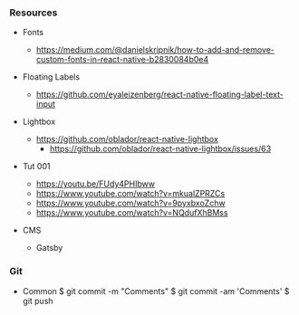 ### Resources
- Fonts
  - https://medium.com/@danielskripnik/how-to-add-and-remove-custom-fonts-in-react-native-b2830084b0e4

- Floating Labels
  - https://github.com/eyaleizenberg/react-native-floating-label-text-input

- Lightbox
  - https://github.com/oblador/react-native-lightbox
    - https://github.com/oblador/react-native-lightbox/issues/63

- Tut 001
  - https://youtu.be/FUdy4PHIbww
  - https://www.youtube.com/watch?v=mkualZPRZCs
  - https://www.youtube.com/watch?v=9pyxbxoZchw
  - https://www.youtube.com/watch?v=NQdufXhBMss
  
 - CMS
   - Gatsby




### Git
- Common
  $ git commit -m "Comments"
  $ git commit -am 'Comments'
  $ git push
